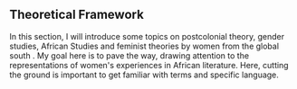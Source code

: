 ## Theoretical Framework

In this section, I will introduce some topics on postcolonial theory, 
gender studies, African Studies and feminist theories by women from the global south
. My goal here is to pave the way, drawing attention to the representations of women's experiences
in African literature. Here, cutting the ground is important to get familiar with terms and specific language. 
